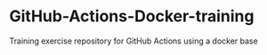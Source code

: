 # GitHub-Actions-Docker-training
Training exercise repository for GitHub Actions using a docker base
